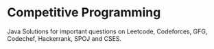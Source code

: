 # Competitive Programming
Java Solutions for important questions on Leetcode, Codeforces, GFG, Codechef, Hackerrank, SPOJ and CSES.
